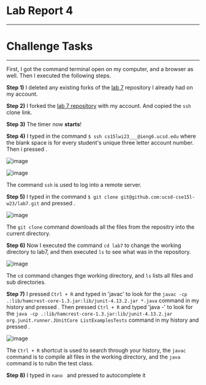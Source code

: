 # Lab Report 4
***
# Challenge Tasks
***
First, I got the command terminal open on my computer, and a browser as well. Then I executed the following steps.

**Step 1)** I deleted any existing forks of the [lab 7](https://github.com/ucsd-cse15l-w23/lab7) repository I already had on my account.

**Step 2)** I forked the [lab 7 repository](https://github.com/ucsd-cse15l-w23/lab7) with my account. And copied the `ssh` clone link.

**Step 3)** The timer now **starts**!

**Step 4)** I typed in the command `$ ssh cs15lwi23___@ieng6.ucsd.edu` where the blank space is for every student's unique three letter account number. Then i pressed <Enter>.

![image](https://user-images.githubusercontent.com/122562955/221531985-6bf070c7-b0b7-462d-aef4-a4724f80a287.png)

![image](https://user-images.githubusercontent.com/122562955/221531895-38bde6ae-6bc4-48d3-bada-f8831fba99e4.png)

The command `ssh` is used to log into a remote server.

**Step 5)** I typed in the command `$ git clone git@github.com:ucsd-cse15l-w23/lab7.git` and pressed <Enter>.

![image](https://user-images.githubusercontent.com/122562955/221532212-30d9ab89-cc02-414c-8a92-e3f4fbb9a148.png)

The `git clone` command downloads all the files from the repositry into the current directory.

**Step 6)** Now I executed the command `cd lab7` to change the working directory to lab7, and then executed `ls` to see what was in the repository.

![image](https://user-images.githubusercontent.com/122562955/221533147-04372c34-d0cd-476f-8e9e-79d30904b739.png)

The `cd` command changes thge working directory, and `ls` lists all files and sub directories.

**Step 7)** I pressed `Ctrl + R` and typed in 'javac' to look for the `javac -cp .:lib/hamcrest-core-1.3.jar:lib/junit-4.13.2.jar *.java` command in my history and pressed <Enter>.
            Then pressed `Ctrl + R` and typed 'java -' to look for the `java -cp .:lib/hamcrest-core-1.3.jar:lib/junit-4.13.2.jar org.junit.runner.JUnitCore ListExamplesTests` command in my history and pressed <Enter>.

![image](https://user-images.githubusercontent.com/122562955/221535487-dbd2e936-ca95-40ef-ab1c-1ac68c216b0a.png)

The `Ctrl + R` shortcut is used to search through your history, the `javac` command is to compile all files in the working directory, and the `java` command is to rubn the test class.

**Step 8)** I typed in `nano ` and pressed <Tab> to autocomplete it
            


